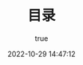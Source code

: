 ---
pageComponent: 
  name: Catalogue
  data: 
    path: 01.TypeScript/04.进阶
    imgUrl: /img/bg.jpeg
    description: TypeScript 笔记，JavaScript 的超集语言，进阶内容
title: 目录
date: 2022-10-29 14:47:12
permalink: /typescript/advance/
sidebar: true
article: false
comment: false
editLink: false
author: 
  name: 邻家大龙猫
  link: https://github.com/neighborBigTotoro/totoro-notes
---